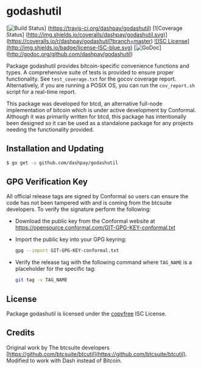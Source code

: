 godashutil
==========

[![Build Status](http://img.shields.io/travis/dashpay/godashutil.svg)]
(https://travis-ci.org/dashpay/godashutil) [![Coverage Status]
(http://img.shields.io/coveralls/dashpay/godashutil.svg)]
(https://coveralls.io/r/dashpay/godashutil?branch=master) [![ISC License]
(http://img.shields.io/badge/license-ISC-blue.svg)](http://copyfree.org)
[![GoDoc](http://img.shields.io/badge/godoc-reference-blue.svg)]
(http://godoc.org/github.com/dashpay/godashutil)

Package godashutil provides bitcoin-specific convenience functions and types.
A comprehensive suite of tests is provided to ensure proper functionality.  See
`test_coverage.txt` for the gocov coverage report.  Alternatively, if you are
running a POSIX OS, you can run the `cov_report.sh` script for a real-time
report.

This package was developed for btcd, an alternative full-node implementation of
bitcoin which is under active development by Conformal.  Although it was
primarily written for btcd, this package has intentionally been designed so it
can be used as a standalone package for any projects needing the functionality
provided.

## Installation and Updating

```bash
$ go get -u github.com/dashpay/godashutil
```

## GPG Verification Key

All official release tags are signed by Conformal so users can ensure the code
has not been tampered with and is coming from the btcsuite developers.  To
verify the signature perform the following:

- Download the public key from the Conformal website at
  https://opensource.conformal.com/GIT-GPG-KEY-conformal.txt

- Import the public key into your GPG keyring:
  ```bash
  gpg --import GIT-GPG-KEY-conformal.txt
  ```

- Verify the release tag with the following command where `TAG_NAME` is a
  placeholder for the specific tag:
  ```bash
  git tag -v TAG_NAME
  ```

## License

Package godashutil is licensed under the [copyfree](http://copyfree.org) ISC
License.

## Credits

Original work by The btcsuite developers [https://github.com/btcsuite/btcutil](https://github.com/btcsuite/btcutil).
Modified to work with Dash instead of Bitcoin.
